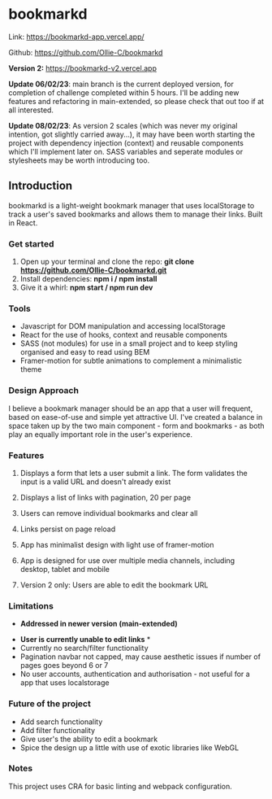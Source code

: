 # bookmarkd

Link: https://bookmarkd-app.vercel.app/

Github: https://github.com/Ollie-C/bookmarkd

**Version 2:** https://bookmarkd-v2.vercel.app

**Update 06/02/23**: main branch is the current deployed version, for completion of challenge completed within 5 hours. I'll be adding new features and refactoring in main-extended, so please check that out too if at all interested.

**Update 08/02/23**: As version 2 scales (which was never my original intention, got slightly carried away...), it may have been worth starting the project with dependency injection (context) and reusable components which I'll implement later on. SASS variables and seperate modules or stylesheets may be worth introducing too.

## Introduction

bookmarkd is a light-weight bookmark manager that uses localStorage to track a user's saved bookmarks and allows them to manage their links. Built in React.

### Get started

1. Open up your terminal and clone the repo: **git clone https://github.com/Ollie-C/bookmarkd.git**
2. Install dependencies: **npm i / npm install** 
3. Give it a whirl: **npm start / npm run dev** 

### Tools
- Javascript for DOM manipulation and accessing localStorage
- React for the use of hooks, context and reusable components
- SASS (not modules) for use in a small project and to keep styling organised and easy to read using BEM
- Framer-motion for subtle animations to complement a minimalistic theme

### Design Approach
I believe a bookmark manager should be an app that a user will frequent, based on ease-of-use and simple yet attractive UI. I've created a balance in space taken up by the two main component - form and bookmarks - as both play an equally important role in the user's experience. 

### Features

1. Displays a form that lets a user submit a link. The form validates the input is a valid URL and doesn't already exist

2. Displays a list of links with pagination, 20 per page

3. Users can remove individual bookmarks and clear all

4. Links persist on page reload

5. App has minimalist design with light use of framer-motion

6. App is designed for use over multiple media channels, including desktop, tablet and mobile

7. Version 2 only: Users are able to edit the bookmark URL

### Limitations

* **Addressed in newer version (main-extended)**

- **User is currently unable to edit links** *
- Currently no search/filter functionality
- Pagination navbar not capped, may cause aesthetic issues if number of pages goes beyond 6 or 7
- No user accounts, authentication and authorisation - not useful for a app that uses localstorage

### Future of the project
- Add search functionality
- Add filter functionality
- Give user's the ability to edit a bookmark
- Spice the design up a little with use of exotic libraries like WebGL

### Notes

This project uses CRA for basic linting and webpack configuration.
